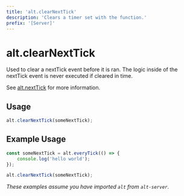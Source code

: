 ```yaml
---
title: 'alt.clearNextTick'
description: 'Clears a timer set with the function.'
prefix: '[Server]'
---
```


# alt.clearNextTick

Used to clear a nextTick event before it is ran. The logic inside of the nextTick event is never executed if cleared in time.

See [alt.nextTick](nextTick.md) for more information.

## Usage

```js
alt.clearNextTick(someNextTick);
```


## Example Usage

```js
const someNextTick = alt.everyTick(() => {
    console.log('hello world');
});

alt.clearNextTick(someNextTick);
```

_These examples assume you have imported `alt` from `alt-server`._